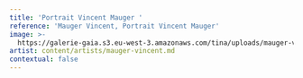 ```yaml
---
title: 'Portrait Vincent Mauger '
reference: 'Mauger Vincent, Portrait Vincent Mauger'
image: >-
  https://galerie-gaia.s3.eu-west-3.amazonaws.com/tina/uploads/mauger-vincent/galerie-gaia-portrait-Vincent-Mauger.jpg
artist: content/artists/mauger-vincent.md
contextual: false
---
```


